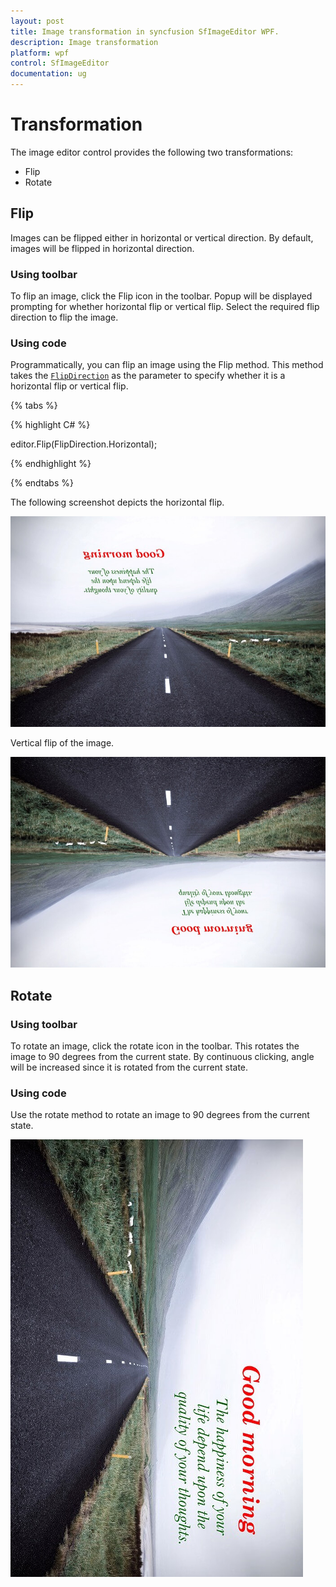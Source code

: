 ```yaml
---
layout: post
title: Image transformation in syncfusion SfImageEditor WPF.
description: Image transformation
platform: wpf
control: SfImageEditor
documentation: ug
---
```


# Transformation

The image editor control provides the following two transformations:

* Flip
* Rotate

## Flip

Images can be flipped either in horizontal or vertical direction. By default, images will be flipped in horizontal direction.

### Using toolbar

To flip an image, click the Flip icon in the toolbar. Popup will be displayed prompting for whether horizontal flip or vertical flip. Select the required flip direction to flip the image.

### Using code

Programmatically, you can flip an image using the Flip method. This method takes the [`FlipDirection`](https://help.syncfusion.com/cr/cref_files/wpf/Syncfusion.SfImageEditor.WPF~Syncfusion.UI.Xaml.ImageEditor.Enums.FlipDirection.html) as the parameter to specify whether it is a horizontal flip or vertical flip.

{% tabs %} 

{% highlight C# %} 

editor.Flip(FlipDirection.Horizontal);

{% endhighlight %}

{% endtabs %} 

The following screenshot depicts the horizontal flip.

![Horizontal flip](Images/HorizontalFlip.jpg)   

Vertical flip of the image.

![Vertical flip](Images/VerticalFlip.jpg)   

## Rotate

### Using toolbar

To rotate an image, click the rotate icon in the toolbar. This rotates the image to 90 degrees from the current state. By continuous clicking, angle will be increased since it is rotated from the current state.

### Using code

Use the rotate method to rotate an image to 90 degrees from the current state. 

![Rotate](Images/Rotate.jpg) 
